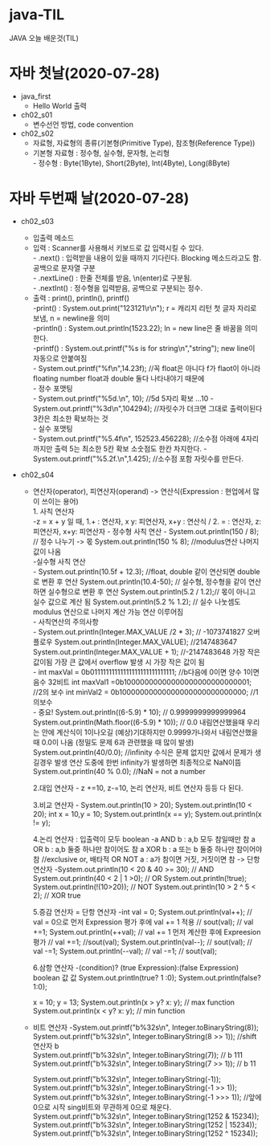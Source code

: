 # java-TIL
JAVA 오늘 배운것(TIL)

# 자바 첫날(2020-07-28)
- java_first
  - Hello World 출력
- ch02_s01
  - 변수선언 방법, code convention
- ch02_s02
  - 자료형, 자료형의 종류(기본형(Primitive Type), 참조형(Reference Type))
  - 기본형 자료형 : 정수형, 실수형, 문자형, 논리형</br>
        - 정수형 : Byte(1Byte), Short(2Byte), Int(4Byte), Long(8Byte)
# 자바 두번째 날(2020-07-28)
* ch02_s03
  * 입출력 메소드</br>
   - 입력 : Scanner를 사용해서 키보드로 값 입력시킬 수 있다.</br>
         - .next() : 입력받을 내용이 있을 때까지 기다린다. Blocking 메소드라고도 함.
                  공백으로 문자열 구분</br>
         - .nextLine() : 한줄 전체를 받음, \n(enter)로 구분됨. </br>
         - .nextInt() : 정수형을 입력받음, 공백으로 구분되는 정수.
    - 출력 : print(), println(), printf()</br>
        -print() :   System.out.print("123121\r\n"); r = 캐리지 리턴  첫 글자 자리로 보냄, n = newline을 의미</br>
        -println() : System.out.println(1523.22); ln = new line은 줄 바꿈을 의미한다.</br>
        -printf() :  System.out.printf("%s is for string\n","string"); new line이 자동으로 안붙여짐</br>
                 - System.out.printf("%f\n",14.23f); //꼭 float은 아니다 f가 flaot이 아니라
                    floating number float과 double 둘다 나타내야기 때문에</br>
                 - 정수 포맷팅</br>
                   -  System.out.printf("%5d.\n", 10); //5d 5자리 확보 ...10
                   - System.out.printf("%3d\n",104294); //자릿수가 더크면 그대로 출력이된다  3칸은 최소한 확보하는 것</br>
                 - 실수 포맷팅</br>
                   - System.out.printf("%5.4f\n", 152523.456228); //소수점 아래에 4자리까지만 출력 5는 최소한 5칸 확보 소숫점도 한칸 차지한다.
                   - System.out.printf("%5.2f.\n",1.425); //소수점 포함 자릿수를 만든다.
* ch02_s04
   * 연산자(operator), 피연산자(operand) -> 연산식(Expression : 현업에서 많이 쓰이는 용어)</br>
         1. 사칙 연산자</br>
             -z = x + y 일 때, 1.+ : 연산자,  x y: 피연산자, x+y : 연산식 / 2. = : 연산자, z: 피연산자, x+y: 피연산자
         - 정수형 사칙 연산
            - System.out.println(150 / 8); // 정수 나누기 -> 몫
              System.out.println(150 % 8); //modulus연산  나머지 값이 나옴</br>
         -실수형 사칙 연산</br>
             - System.out.println(10.5f + 12.3); //float, double 같이 연산되면 double로 변환 후 연산
               System.out.println(10.4-50); // 실수형, 정수형을 같이 연산하면 실수형으로 변환 후 연산
               System.out.println(5.2 / 1.2);// 몫이 아니고 실수 값으로 계산 됨
               System.out.println(5.2 % 1.2); // 실수 나눗셈도 modulus 연산으로 나머지 계산 가능 연산 이루어짐</br>
         - 사칙연산의 주의사항</br>
            - System.out.println(Integer.MAX_VALUE /2 * 3); // -1073741827 오버플로우
              System.out.println(Integer.MAX_VALUE); //2147483647
              System.out.println(Integer.MAX_VALUE + 1); //-2147483648 
              가장 작은 값이됨 가장 큰 값에서 overflow 발생 시 가장 작은 값이 됨</br>
         - int maxVal = 0b01111111111111111111111111111; //b다음에 0이면 양수 1이면 음수 32비트
           int maxVal1 =0b10000000000000000000000000001; //2의 보수
           int minVal2 = 0b10000000000000000000000000000; //1의보수</br>
         - 중요!
           System.out.println((6-5.9) * 10); // 0.9999999999999964
           System.out.println(Math.floor((6-5.9) * 10)); // 0.0 
           내림연산했을때 우리는 안에 계산식이 1이나오길 (예상)기대하지만 0.9999가나와서 내림연산했을때 0.0이 나옴
           (정밀도 문제 6과 관련했을 때 많이 발생)
           System.out.println(40/0.0); 
           //infinity 수식은 문제 없지만 값에서 문제가 생길경우 발생 연산 도중에 한번 infinity가 발생하면 최종적으로 NaN이뜸
           System.out.println(40 % 0.0); //NaN = not a number
        
        2.대입 연산자
             - z +=10, z-=10, 논리 연산자, 비트 연산자 등등 다 된다.</br>
      
        3.비교 연산자
             - System.out.println(10 > 20);
               System.out.println(10 < 20);
               int x = 10,y = 10;
               System.out.println(x == y);
               System.out.println(x != y);
       
        4.논리 연산자 : 입출력이 모두 boolean
           -a AND b : a,b 모두 참일때만 참
           a OR b : a,b 둘중 하나만 참이어도 참
           a XOR b : a 또는 b 둘중 하나만 참이어야 참 //exclusive or, 배타적 OR
           NOT a : a가 참이면 거짓, 거짓이면 참 -> 단항연산자
           -System.out.println(10 < 20 & 40 >= 30); // AND
            System.out.println(40 < 2 | 1 >0); // OR
            System.out.println(!true);
            System.out.println(!(10>20)); // NOT
            System.out.println(10 > 2 ^ 5 < 2); // XOR true
      
        5.증감 연산자 = 단항 연산자
            -int val = 0;
             System.out.println(val++); // val = 0으로 먼저 Expression 평가 후에 val += 1 적용
             // sout(val); // val +=1;
             System.out.println(++val); // val += 1 먼저 계산한 후에 Expreesion 평가
             // val +=1; //sout(val);
             System.out.println(val--);
            // sout(val); // val -=1;
            System.out.println(--val);
            // val -=1; // sout(val);
       
        6.삼항 연산자
     -(condition)? (true Expression):(false Expression)
       boolean             값                 값
       System.out.println(true? 1 :0);
       System.out.println(false? 1:0);

       x = 10; y = 13;
       System.out.println(x > y? x: y); // max function
       System.out.println(x < y? x: y); // min function
       
   - 비트 연산자
     -System.out.printf("b%32s\n", Integer.toBinaryString(8));       
      System.out.printf("b%32s\n", Integer.toBinaryString(8 >> 1)); //shift 연산자 b                             
      System.out.printf("b%32s\n", Integer.toBinaryString(7));      // b                             111
      System.out.printf("b%32s\n", Integer.toBinaryString(7 >> 1)); // b                              11
      
      System.out.printf("b%32s\n", Integer.toBinaryString(-1));
      System.out.printf("b%32s\n", Integer.toBinaryString(-1 >> 1));
      System.out.printf("b%32s\n", Integer.toBinaryString(-1 >>> 1));
      //앞에 0으로 시작 sing비트와 무관하게 0으로 채운다.
      System.out.printf("b%32s\n", Integer.toBinaryString(1252 & 15234));
      System.out.printf("b%32s\n", Integer.toBinaryString(1252 | 15234));
      System.out.printf("b%32s\n", Integer.toBinaryString(1252 ^ 15234));

             
